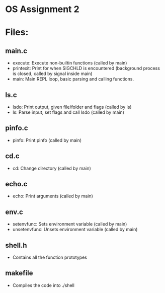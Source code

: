 # OS Assignment 2

# Files:
## main.c
- execute: Execute non-builtin functions (called by main)
- printexit: Print for when SIGCHLD is encountered (background process is closed, called by signal inside main)
- main: Main REPL loop, basic parsing and calling functions.

## ls.c
- lsdo: Print output, given file/folder and flags (called by ls)
- ls: Parse input, set flags and call lsdo (called by main)

## pinfo.c
- pinfo: Print pinfo (called by main)

## cd.c
- cd: Change directory (called by main)

## echo.c
- echo: Print arguments (called by main)

## env.c
- setenvfunc: Sets environment variable (called by main)
- unsetenvfunc: Unsets environment variable (called by main)

## shell.h
- Contains all the function prototypes

## makefile
- Compiles the code into ./shell 
